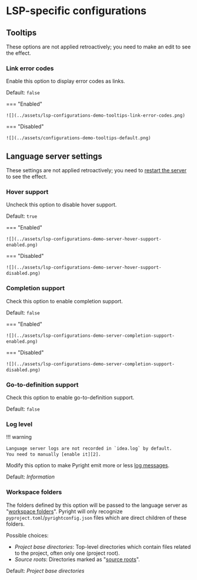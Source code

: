 # LSP-specific configurations


## Tooltips

These options are not applied retroactively;
you need to make an edit to see the effect.


### Link error codes

Enable this option to display error codes as links.

Default: `false`

=== "Enabled"

    ![](../assets/lsp-configurations-demo-tooltips-link-error-codes.png)

=== "Disabled"

    ![](../assets/configurations-demo-tooltips-default.png)


## Language server settings

These settings are not applied retroactively;
you need to [restart the server][1] to see the effect.


### Hover support

Uncheck this option to disable hover support.

Default: `true`

=== "Enabled"

    ![](../assets/lsp-configurations-demo-server-hover-support-enabled.png)

=== "Disabled"

    ![](../assets/lsp-configurations-demo-server-hover-support-disabled.png)


### Completion support

Check this option to enable completion support.

Default: `false`

=== "Enabled"

    ![](../assets/lsp-configurations-demo-server-completion-support-enabled.png)

=== "Disabled"

    ![](../assets/lsp-configurations-demo-server-completion-support-disabled.png)


### Go-to-definition support

Check this option to enable go-to-definition support.

Default: `false`


### Log level

!!! warning

    Language server logs are not recorded in `idea.log` by default.
    You need to manually [enable it][2].

Modify this option to make Pyright emit more or less [log messages][3].

Default: <i>Information</i>


### Workspace folders

The folders defined by this option will be passed
to the language server as "[workspace folders][4]".
Pyright will only recognize `pyproject.toml`/`pyrightconfig.json` files
which are direct children of these folders.

Possible choices:

* <i>Project base directories</i>:
  Top-level directories which contain files related to the project,
  often only one (project root).
* <i>Source roots</i>:
  Directories marked as "[source roots][5]".

Default: <i>Project base directories</i>


  [1]: ../how-to.md#how-to-restart-the-language-server
  [2]: ../how-to.md#how-to-enable-language-server-logging
  [3]: https://microsoft.github.io/language-server-protocol/specifications/lsp/3.17/specification/#window_logMessage
  [4]: https://microsoft.github.io/language-server-protocol/specifications/lsp/3.17/specification/#workspace_workspaceFolders
  [5]: https://www.jetbrains.com/help/pycharm/content-root.html
